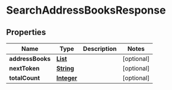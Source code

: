 

# SearchAddressBooksResponse


## Properties

| Name | Type | Description | Notes |
|------------ | ------------- | ------------- | -------------|
|**addressBooks** | [**List**](List.md) |  |  [optional] |
|**nextToken** | [**String**](String.md) |  |  [optional] |
|**totalCount** | [**Integer**](Integer.md) |  |  [optional] |



